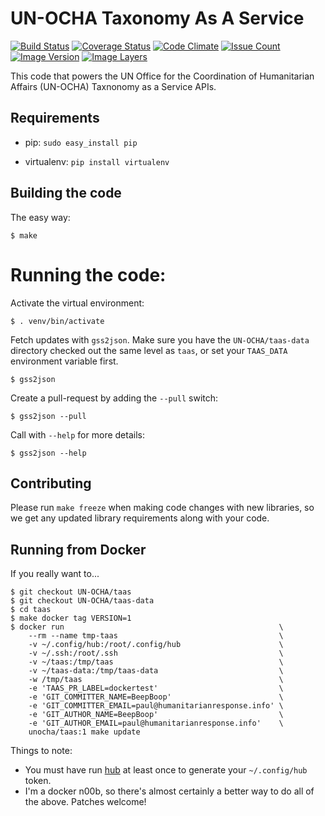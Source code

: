 # UN-OCHA Taxonomy As A Service

[![Build Status](https://travis-ci.com/UN-OCHA/taas.svg?branch=master)](https://travis-ci.com/UN-OCHA/taas)
[![Coverage Status](https://coveralls.io/repos/github/UN-OCHA/taas/badge.svg?branch=master)](https://coveralls.io/github/UN-OCHA/taas)
[![Code Climate](https://lima.codeclimate.com/github/UN-OCHA/taas/badges/gpa.svg)](https://lima.codeclimate.com/github/UN-OCHA/taas)
[![Issue Count](https://lima.codeclimate.com/github/UN-OCHA/taas/badges/issue_count.svg)](https://lima.codeclimate.com/github/UN-OCHA/taas)
[![Image Version](https://images.microbadger.com/badges/version/unocha/taas.svg)](https://microbadger.com/images/unocha/taas)
[![Image Layers](https://images.microbadger.com/badges/image/unocha/taas.svg)](https://microbadger.com/images/unocha/taas)

This code that powers the UN Office for the Coordination of Humanitarian Affairs (UN-OCHA)
Taxnonomy as a Service APIs.

## Requirements

* pip: `sudo easy_install pip`

* virtualenv: `pip install virtualenv`

## Building the code

The easy way:

    $ make

# Running the code:

Activate the virtual environment:

    $ . venv/bin/activate

Fetch updates with `gss2json`. Make sure you have the `UN-OCHA/taas-data` directory checked
out the same level as `taas`, or set your `TAAS_DATA` environment variable first.

    $ gss2json

Create a pull-request by adding the `--pull` switch:

    $ gss2json --pull

Call with `--help` for more details:

    $ gss2json --help

## Contributing

Please run `make freeze` when making code changes with new libraries, so we get any updated
library requirements along with your code.

## Running from Docker

If you really want to...

```
$ git checkout UN-OCHA/taas
$ git checkout UN-OCHA/taas-data
$ cd taas
$ make docker tag VERSION=1
$ docker run                                                \
    --rm --name tmp-taas                                    \
    -v ~/.config/hub:/root/.config/hub                      \
    -v ~/.ssh:/root/.ssh                                    \
    -v ~/taas:/tmp/taas                                     \
    -v ~/taas-data:/tmp/taas-data                           \
    -w /tmp/taas                                            \
    -e 'TAAS_PR_LABEL=dockertest'                           \
    -e 'GIT_COMMITTER_NAME=BeepBoop'                        \
    -e 'GIT_COMMITTER_EMAIL=paul@humanitarianresponse.info' \
    -e 'GIT_AUTHOR_NAME=BeepBoop'                           \
    -e 'GIT_AUTHOR_EMAIL=paul@humanitarianresponse.info'    \
    unocha/taas:1 make update
```

Things to note:

- You must have run [hub](https://github.com/github/hub) at least once to generate your `~/.config/hub` token.
- I'm a docker n00b, so there's almost certainly a better way to do all of the above. Patches welcome!
